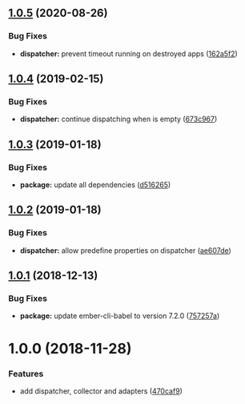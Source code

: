 ## [1.0.5](https://github.com/BBVAEngineering/ember-collector-dispatcher/compare/v1.0.4...v1.0.5) (2020-08-26)


### Bug Fixes

* **dispatcher:** prevent timeout running on destroyed apps ([162a5f2](https://github.com/BBVAEngineering/ember-collector-dispatcher/commit/162a5f239219553cc5ea3cc1d8b80441da0bb31a))

## [1.0.4](https://github.com/BBVAEngineering/ember-collector-dispatcher/compare/v1.0.3...v1.0.4) (2019-02-15)


### Bug Fixes

* **dispatcher:** continue dispatching when is empty ([673c967](https://github.com/BBVAEngineering/ember-collector-dispatcher/commit/673c967))

## [1.0.3](https://github.com/BBVAEngineering/ember-collector-dispatcher/compare/v1.0.2...v1.0.3) (2019-01-18)


### Bug Fixes

* **package:** update all dependencies ([d516265](https://github.com/BBVAEngineering/ember-collector-dispatcher/commit/d516265))

## [1.0.2](https://github.com/BBVAEngineering/ember-collector-dispatcher/compare/v1.0.1...v1.0.2) (2019-01-18)


### Bug Fixes

* **dispatcher:** allow predefine properties on dispatcher ([ae607de](https://github.com/BBVAEngineering/ember-collector-dispatcher/commit/ae607de))

## [1.0.1](https://github.com/BBVAEngineering/ember-collector-dispatcher/compare/v1.0.0...v1.0.1) (2018-12-13)


### Bug Fixes

* **package:** update ember-cli-babel to version 7.2.0 ([757257a](https://github.com/BBVAEngineering/ember-collector-dispatcher/commit/757257a))

# 1.0.0 (2018-11-28)


### Features

* add dispatcher, collector and adapters ([470caf9](https://github.com/BBVAEngineering/ember-collector-dispatcher/commit/470caf9))
